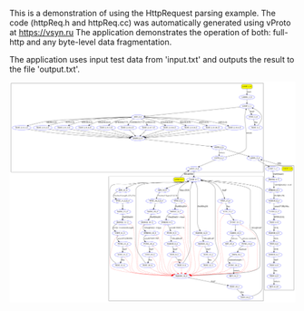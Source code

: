 This is a demonstration of using the HttpRequest parsing example.
The code (httpReq.h and httpReq.cc) was automatically generated using vProto at https://vsyn.ru
The application demonstrates the operation of both: full-http and any byte-level data fragmentation.

The application uses input test data from 'input.txt' and outputs the result to the file 'output.txt'.

![](httpReq.png)
